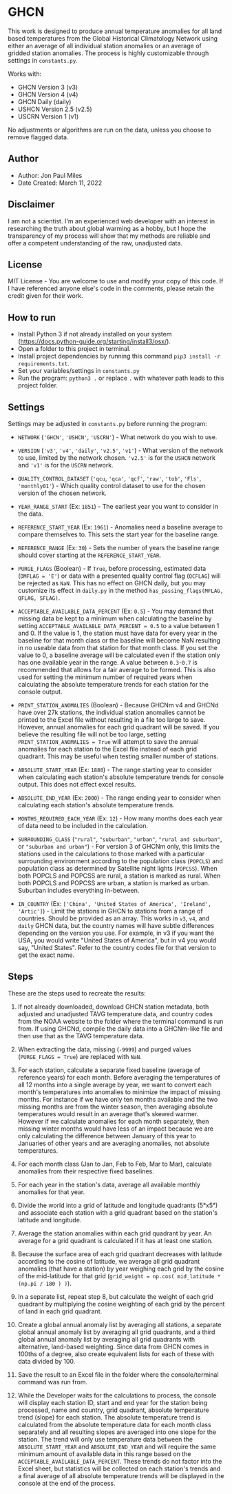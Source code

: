 # GHCN
This work is designed to produce annual temperature anomalies for all land based temperatures from the Global Historical Climatology Network using either an average of all individual station anomalies or an average of gridded station anomalies. The process is highly customizable through settings in `constants.py`. 

Works with:
  - GHCN Version 3 (v3)
  - GHCN Version 4 (v4)
  - GHCN Daily (daily)
  - USHCN Version 2.5 (v2.5)
  - USCRN Version 1 (v1)

No adjustments or algorithms are run on the data, unless you choose to remove flagged data.

## Author
- Author: Jon Paul Miles
- Date Created: March 11, 2022

## Disclaimer
I am not a scientist. I'm an experienced web developer with an interest in researching the truth about global warming as a hobby, but I hope the transparency of my process will show that my methods are reliable and offer a competent understanding of the raw, unadjusted data.

## License
MIT License - You are welcome to use and modify your copy of this code. If I have referenced anyone else's code in the comments, please retain the credit given for their work.

## How to run

- Install Python 3 if not already installed on your system (https://docs.python-guide.org/starting/install3/osx/).
- Open a folder to this project in terminal.
- Install project dependencies by running this command  `pip3 install -r requirements.txt`.
- Set your variables/settings in `constants.py`
- Run the program: `python3 .` or replace `.` with whatever path leads to this project folder.

## Settings

Settings may be adjusted in `constants.py` before running the program:

- `NETWORK` (`'GHCN'`, `'USHCN'`, `'USCRN'`) - What network do you wish to use.

 - `VERSION` (`'v3'`, `'v4'`, `'daily'`, `'v2.5'`, `'v1'`) - What version of the network to use, limited by the network chosen. `'v2.5'` is for the `USHCN` network and `'v1'` is for the `USCRN` network.

 - `QUALITY_CONTROL_DATASET` (`'qcu`, `'qca'`, `'qcf'`, `'raw'`, `'tob'`, `'Fls'`, `'monthly01'`) - Which quality control dataset to use for the chosen version of the chosen network.

 - `YEAR_RANGE_START` (Ex: `1851`) - The earliest year you want to consider in the data.

 - `REFERENCE_START_YEAR` (Ex: `1961`) - Anomalies need a baseline average to compare themselves to. This sets the start year for the baseline range.

 - `REFERENCE_RANGE` (Ex: `30`) - Sets the number of years the baseline range should cover starting at the `REFERENCE_START_YEAR`.

 - `PURGE_FLAGS` (Boolean) - If `True`, before processing, estimated data (`DMFLAG = 'E'`) or data with a presented quality control flag (`QCFLAG`) will be rejected as `NaN`. This has no effect on GHCN daily, but you may customize its effect in `daily.py` in the method `has_passing_flags(MFLAG, QFLAG, SFLAG)`.

 - `ACCEPTABLE_AVAILABLE_DATA_PERCENT` (Ex: `0.5`) - You may demand that missing data be kept to a minimum when calculating the baseline by setting `ACCEPTABLE_AVAILABLE_DATA_PERCENT = 0.5` to a value between 1 and 0. If the value is 1, the station must have data for every year in the baseline for that month class or the baseline will become NaN resulting in no useable data from that station for that month class. If you set the value to 0, a baseline average will be calculated even if the station only has one available year in the range. A value between `0.3`-`0.7` is recommended that allows for a fair average to be formed. This is also used for setting the minimum number of required years when calculating the absolute temperature trends for each station for the console output.

 - `PRINT_STATION_ANOMALIES` (Boolean) - Because GHCNm v4 and GHCNd have over 27k stations, the individual station anomalies cannot be printed to the Excel file without resulting in a file too large to save. However, annual anomalies for each grid quadrant will be saved. If you believe the resulting file will not be too large, setting `PRINT_STATION_ANOMALIES = True` will attempt to save the annual anomalies for each station to the Excel file instead of each grid quadrant. This may be useful when testing smaller number of stations.

 - `ABSOLUTE_START_YEAR` (Ex: `1880`) - The range starting year to consider when calculating each station's absolute temperature trends for console output. This does not effect excel results.

 - `ABSOLUTE_END_YEAR` (Ex: `2000`) - The range ending year to consider when calculating each station's absolute temperature trends.

 - `MONTHS_REQUIRED_EACH_YEAR` (Ex: `12`) -  How many months does each year of data need to be included in the calculation.

 - `SURROUNDING_CLASS` (`"rural"`, `"suburban"`, `"urban"`, `"rural and suburban"`, or `"suburban and urban"`) - For version 3 of GHCNm only, this limits the stations used in the calculations to those marked with a particular surrounding environment according to the population class (`POPCLS`) and population class as determined by Satellite night lights (`POPCSS`). When both POPCLS and POPCSS are rural, a station is marked as rural. When both POPCLS and POPCSS are urban, a station is marked as urban. Suburban includes everything in-between.

 - `IN_COUNTRY` (Ex: `['China', 'United States of America', 'Ireland', 'Artic']`) - Limit the stations in GHCN to stations from a range of countries. Should be provided as an array. This works in `v3`, `v4`, and `daily` GHCN data, but the country names will have subtle differences depending on the version you use. For example, in v3 if you want the USA, you would write "United States of America", but in v4 you would say, "United States". Refer to the country codes file for that version to get the exact name.

## Steps

These are the steps used to recreate the results:

1. If not already downloaded, download GHCN station metadata, both adjusted and unadjusted TAVG temperature data, and country codes from the NOAA website to the folder where the terminal command is run from. If using GHCNd, compile the daily data into a GHCNm-like file and then use that as the TAVG temperature data.

2. When extracting the data, missing (`-9999`) and purged values (`PURGE_FLAGS = True`) are replaced with `NaN`.

3. For each station, calculate a separate fixed baseline (average of reference years) for each month. Before averaging the temperatures of all 12 months into a single average by year, we want to convert each month's temperatures into anomalies to minimize the impact of missing months. For instance if we have only ten months available and the two missing months are from the winter season, then averaging absolute temperatures would result in an average that's skewed warmer. However if we calculate anomalies for each month separately, then missing winter months would have less of an impact because we are only calculating the difference between January of this year to Januaries of other years and are averaging anomalies, not absolute temperatures.

4. For each month class (Jan to Jan, Feb to Feb, Mar to Mar), calculate anomalies from their respective fixed baselines.

5. For each year in the station's data, average all available monthly anomalies for that year.

6. Divide the world into a grid of latitude and longitude quadrants (5°x5°) and associate each station with a grid quadrant based on the station's latitude and longitude.

7. Average the station anomalies within each grid quadrant by year. An average for a grid quadrant is calculated if it has at least one station.

8. Because the surface area of each grid quadrant decreases with latitude according to the cosine of latitude, we average all grid quadrant anomalies (that have a station) by year weighing each grid by the cosine of the mid-latitude for that grid (`grid_weight = np.cos( mid_latitude * (np.pi / 180 ) )`).

9. In a separate list, repeat step 8, but calculate the weight of each grid quadrant by multiplying the cosine weighting of each grid by the percent of land in each grid quadrant.
  
10. Create a global annual anomaly list by averaging all stations, a separate global annual anomaly list by averaging all grid quadrants, and a third global annual anomaly list by averaging all grid quadrants with alternative, land-based weighting. Since data from GHCN comes in 100ths of a degree, also create equivalent lists for each of these with data divided by 100.

11. Save the result to an Excel file in the folder where the console/terminal command was run from.

12. While the Developer waits for the calculations to process, the console will display each station ID, start and end year for the station being processed, name and country, grid quadrant, absolute temperature trend (slope) for each station. The absolute temperature trend is calculated from the absolute temperature data for each month class separately and all resulting slopes are averaged into one slope for the station. The trend will only use temperature data between the `ABSOLUTE_START_YEAR` and `ABSOLUTE_END_YEAR` and will require the same minimum amount of available data in this range based on the `ACCEPTABLE_AVAILABLE_DATA_PERCENT`. These trends do not factor into the Excel sheet, but statistics will be collected on each station's trends and a final average of all absolute temperature trends will be displayed in the console at the end of the process.

